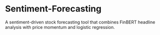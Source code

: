 # Sentiment-Forecasting
A sentiment-driven stock forecasting tool that combines FinBERT headline analysis with price momentum and logistic regression.
